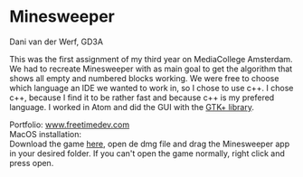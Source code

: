 # Minesweeper

Dani van der Werf, GD3A

This was the first assignment of my third year on MediaCollege Amsterdam.
We had to recreate Minesweeper with as main goal to get the algorithm that shows all empty and numbered blocks working.
We were free to choose which language an IDE we wanted to work in, so I chose to use c++.
I chose c++, because I find it to be rather fast and because c++ is my prefered language.
I worked in Atom and did the GUI with the <a href="https://www.gtk.org/">GTK+ library</a>.

Portfolio: <a href="http://www.freetimedev.com">www.freetimedev.com</a>
<br />
MacOS installation:
<br />
Download the game <a href="http://www.freetimedev.com/resources/projects/Minesweeper/Minesweeper.dmg">here</a>,
open de dmg file and drag the Minesweeper app in your desired folder. If you can't open the game normally, right click and press open.
